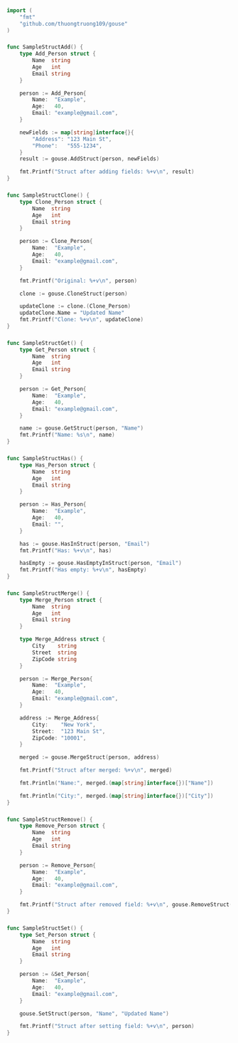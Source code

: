 
# <Badge style='font-size: 1.8rem; text-shadow: 1px 1px 2px rgba(0, 0, 0, 0.3); padding: 0.25rem 0.75rem 0.25rem 0;' type='info' text='🔖 Struct' />


```go
import (
	"fmt"
	"github.com/thuongtruong109/gouse"
)
```

### <Badge style='font-size: 1.1rem;' type='tip' text='1. sample struct add' />



```go
func SampleStructAdd() {
	type Add_Person struct {
		Name  string
		Age   int
		Email string
	}

	person := Add_Person{
		Name:  "Example",
		Age:   40,
		Email: "example@gmail.com",
	}

	newFields := map[string]interface{}{
		"Address": "123 Main St",
		"Phone":   "555-1234",
	}
	result := gouse.AddStruct(person, newFields)

	fmt.Printf("Struct after adding fields: %+v\n", result)
}
```

### <Badge style='font-size: 1.1rem;' type='tip' text='2. sample struct clone' />



```go
func SampleStructClone() {
	type Clone_Person struct {
		Name  string
		Age   int
		Email string
	}

	person := Clone_Person{
		Name:  "Example",
		Age:   40,
		Email: "example@gmail.com",
	}

	fmt.Printf("Original: %+v\n", person)

	clone := gouse.CloneStruct(person)

	updateClone := clone.(Clone_Person)
	updateClone.Name = "Updated Name"
	fmt.Printf("Clone: %+v\n", updateClone)
}
```

### <Badge style='font-size: 1.1rem;' type='tip' text='3. sample struct get' />



```go
func SampleStructGet() {
	type Get_Person struct {
		Name  string
		Age   int
		Email string
	}

	person := Get_Person{
		Name:  "Example",
		Age:   40,
		Email: "example@gmail.com",
	}

	name := gouse.GetStruct(person, "Name")
	fmt.Printf("Name: %s\n", name)
}
```

### <Badge style='font-size: 1.1rem;' type='tip' text='4. sample struct has' />



```go
func SampleStructHas() {
	type Has_Person struct {
		Name  string
		Age   int
		Email string
	}

	person := Has_Person{
		Name:  "Example",
		Age:   40,
		Email: "",
	}

	has := gouse.HasInStruct(person, "Email")
	fmt.Printf("Has: %+v\n", has)

	hasEmpty := gouse.HasEmptyInStruct(person, "Email")
	fmt.Printf("Has empty: %+v\n", hasEmpty)
}
```

### <Badge style='font-size: 1.1rem;' type='tip' text='5. sample struct merge' />



```go
func SampleStructMerge() {
	type Merge_Person struct {
		Name  string
		Age   int
		Email string
	}

	type Merge_Address struct {
		City    string
		Street  string
		ZipCode string
	}

	person := Merge_Person{
		Name:  "Example",
		Age:   40,
		Email: "example@gmail.com",
	}

	address := Merge_Address{
		City:    "New York",
		Street:  "123 Main St",
		ZipCode: "10001",
	}

	merged := gouse.MergeStruct(person, address)

	fmt.Printf("Struct after merged: %+v\n", merged)

	fmt.Println("Name:", merged.(map[string]interface{})["Name"])

	fmt.Println("City:", merged.(map[string]interface{})["City"])
}
```

### <Badge style='font-size: 1.1rem;' type='tip' text='6. sample struct remove' />



```go
func SampleStructRemove() {
	type Remove_Person struct {
		Name  string
		Age   int
		Email string
	}

	person := Remove_Person{
		Name:  "Example",
		Age:   40,
		Email: "example@gmail.com",
	}

	fmt.Printf("Struct after removed field: %+v\n", gouse.RemoveStruct(person, "Email"))
}
```

### <Badge style='font-size: 1.1rem;' type='tip' text='7. sample struct set' />



```go
func SampleStructSet() {
	type Set_Person struct {
		Name  string
		Age   int
		Email string
	}

	person := &Set_Person{
		Name:  "Example",
		Age:   40,
		Email: "example@gmail.com",
	}

	gouse.SetStruct(person, "Name", "Updated Name")

	fmt.Printf("Struct after setting field: %+v\n", person)
}
```
